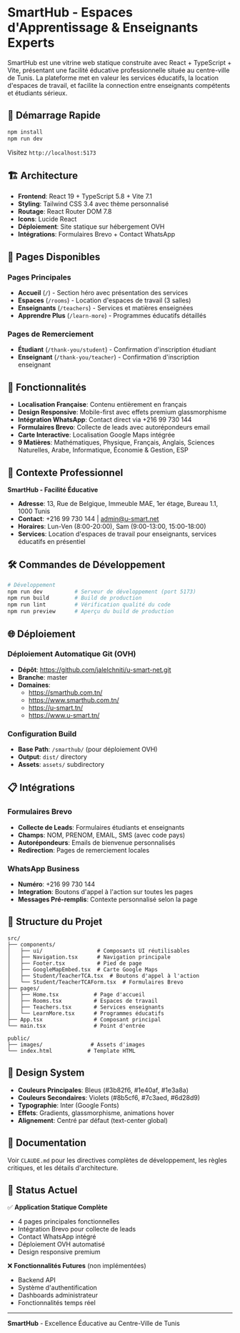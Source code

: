 # SmartHub - Espaces d'Apprentissage & Enseignants Experts

SmartHub est une vitrine web statique construite avec React + TypeScript + Vite, présentant une facilité éducative professionnelle située au centre-ville de Tunis. La plateforme met en valeur les services éducatifs, la location d'espaces de travail, et facilite la connection entre enseignants compétents et étudiants sérieux.

## 🚀 Démarrage Rapide

```bash
npm install
npm run dev
```
Visitez `http://localhost:5173`

## 🏗️ Architecture

- **Frontend**: React 19 + TypeScript 5.8 + Vite 7.1
- **Styling**: Tailwind CSS 3.4 avec thème personnalisé
- **Routage**: React Router DOM 7.8
- **Icons**: Lucide React
- **Déploiement**: Site statique sur hébergement OVH
- **Intégrations**: Formulaires Brevo + Contact WhatsApp

## 📄 Pages Disponibles

### Pages Principales
- **Accueil** (`/`) - Section héro avec présentation des services
- **Espaces** (`/rooms`) - Location d'espaces de travail (3 salles)
- **Enseignants** (`/teachers`) - Services et matières enseignées
- **Apprendre Plus** (`/learn-more`) - Programmes éducatifs détaillés

### Pages de Remerciement
- **Étudiant** (`/thank-you/student`) - Confirmation d'inscription étudiant
- **Enseignant** (`/thank-you/teacher`) - Confirmation d'inscription enseignant

## 🎯 Fonctionnalités

- **Localisation Française**: Contenu entièrement en français
- **Design Responsive**: Mobile-first avec effets premium glassmorphisme
- **Intégration WhatsApp**: Contact direct via +216 99 730 144
- **Formulaires Brevo**: Collecte de leads avec autorépondeurs email
- **Carte Interactive**: Localisation Google Maps intégrée
- **9 Matières**: Mathématiques, Physique, Français, Anglais, Sciences Naturelles, Arabe, Informatique, Économie & Gestion, ESP

## 🏢 Contexte Professionnel

**SmartHub - Facilité Éducative**
- **Adresse**: 13, Rue de Belgique, Immeuble MAE, 1er étage, Bureau 1.1, 1000 Tunis
- **Contact**: +216 99 730 144 | admin@u-smart.net
- **Horaires**: Lun-Ven (8:00-20:00), Sam (9:00-13:00, 15:00-18:00)
- **Services**: Location d'espaces de travail pour enseignants, services éducatifs en présentiel

## 🛠️ Commandes de Développement

```bash
# Développement
npm run dev          # Serveur de développement (port 5173)
npm run build        # Build de production
npm run lint         # Vérification qualité du code
npm run preview      # Aperçu du build de production
```

## 🌐 Déploiement

### Déploiement Automatique Git (OVH)
- **Dépôt**: https://github.com/jalelchniti/u-smart-net.git
- **Branche**: master
- **Domaines**:
  - https://smarthub.com.tn/
  - https://www.smarthub.com.tn/
  - https://u-smart.tn/
  - https://www.u-smart.tn/

### Configuration Build
- **Base Path**: `/smarthub/` (pour déploiement OVH)
- **Output**: `dist/` directory
- **Assets**: `assets/` subdirectory

## 📋 Intégrations

### Formulaires Brevo
- **Collecte de Leads**: Formulaires étudiants et enseignants
- **Champs**: NOM, PRENOM, EMAIL, SMS (avec code pays)
- **Autorépondeurs**: Emails de bienvenue personnalisés
- **Redirection**: Pages de remerciement locales

### WhatsApp Business
- **Numéro**: +216 99 730 144
- **Integration**: Boutons d'appel à l'action sur toutes les pages
- **Messages Pré-remplis**: Contexte personnalisé selon la page

## 📁 Structure du Projet

```
src/
├── components/
│   ├── ui/                 # Composants UI réutilisables
│   ├── Navigation.tsx      # Navigation principale
│   ├── Footer.tsx          # Pied de page
│   ├── GoogleMapEmbed.tsx  # Carte Google Maps
│   ├── Student/TeacherTCA.tsx  # Boutons d'appel à l'action
│   └── Student/TeacherTCAForm.tsx  # Formulaires Brevo
├── pages/
│   ├── Home.tsx           # Page d'accueil
│   ├── Rooms.tsx          # Espaces de travail
│   ├── Teachers.tsx       # Services enseignants
│   └── LearnMore.tsx      # Programmes éducatifs
├── App.tsx                # Composant principal
└── main.tsx               # Point d'entrée

public/
├── images/               # Assets d'images
└── index.html           # Template HTML
```

## 🎨 Design System

- **Couleurs Principales**: Bleus (#3b82f6, #1e40af, #1e3a8a)
- **Couleurs Secondaires**: Violets (#8b5cf6, #7c3aed, #6d28d9)
- **Typographie**: Inter (Google Fonts)
- **Effets**: Gradients, glassmorphisme, animations hover
- **Alignement**: Centré par défaut (text-center global)

## 📖 Documentation

Voir `CLAUDE.md` pour les directives complètes de développement, les règles critiques, et les détails d'architecture.

## 🚦 Status Actuel

✅ **Application Statique Complète**
- 4 pages principales fonctionnelles
- Intégration Brevo pour collecte de leads
- Contact WhatsApp intégré
- Déploiement OVH automatisé
- Design responsive premium

❌ **Fonctionnalités Futures** (non implémentées)
- Backend API
- Système d'authentification
- Dashboards administrateur
- Fonctionnalités temps réel

---

**SmartHub** - Excellence Éducative au Centre-Ville de Tunis